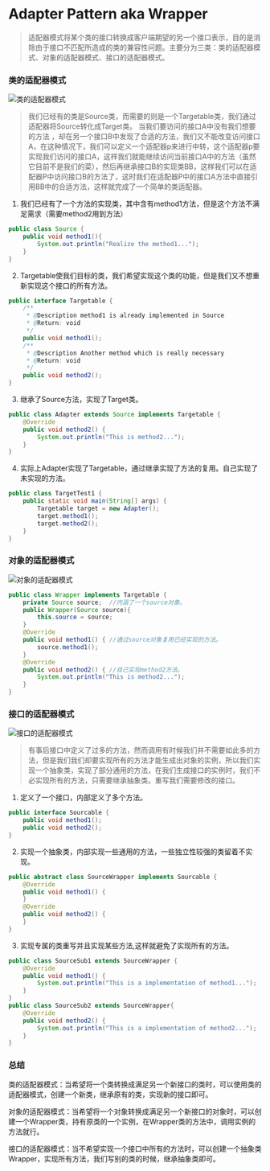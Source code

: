 # Adapter Pattern aka Wrapper
>适配器模式将某个类的接口转换成客户端期望的另一个接口表示，目的是消除由于接口不匹配所造成的类的兼容性问题。主要分为三类：类的适配器模式、对象的适配器模式、接口的适配器模式。

### 类的适配器模式
![类的适配器模式](https://i.imgur.com/e13yJVh.png)
>我们已经有的类是Source类，而需要的则是一个Targetable类，我们通过适配器将Source转化成Target类。
>当我们要访问的接口A中没有我们想要的方法 ，却在另一个接口B中发现了合适的方法，我们又不能改变访问接口A，在这种情况下，我们可以定义一个适配器p来进行中转，这个适配器p要实现我们访问的接口A，这样我们就能继续访问当前接口A中的方法（虽然它目前不是我们的菜），然后再继承接口B的实现类BB，这样我们可以在适配器P中访问接口B的方法了，这时我们在适配器P中的接口A方法中直接引用BB中的合适方法，这样就完成了一个简单的类适配器。

1. 我们已经有了一个方法的实现类，其中含有method1方法，但是这个方法不满足需求（需要method2用到方法）
```Java
public class Source {
	public void method1(){
		System.out.println("Realize the method1...");
	}
}
```

2. Targetable使我们目标的类，我们希望实现这个类的功能，但是我们又不想重新实现这个接口的所有方法。
```Java
public interface Targetable {
	/**
	 * @Description method1 is already implemented in Source
	 * @Return: void
	 */
	public void method1();
	/**
	 * @Description Another method which is really necessary
	 * @Return: void
	 */
	public void method2();
}
```

3. 继承了Source方法，实现了Target类。
```Java
public class Adapter extends Source implements Targetable {
	@Override
	public void method2() {
		System.out.println("This is method2...");
	}
}
```

4. 实际上Adapter实现了Targetable，通过继承实现了方法的复用。自己实现了未实现的方法。
```Java
public class TargetTest1 {
	public static void main(String[] args) {
		Targetable target = new Adapter();
		target.method1();
		target.method2();
	}
}
```

### 对象的适配器模式
![对象的适配器模式](https://i.imgur.com/xofbZUG.png)
```Java
public class Wrapper implements Targetable {
	private Source source;	//内涵了一个source对象。
	public Wrapper(Source source){
		this.source = source;
	}
	@Override
	public void method1() {	//通过source对象复用已经实现的方法。
		source.method1();
	}
	@Override
	public void method2() {	//自己实现method2方法。
		System.out.println("This is method2...");
	}
}
```

### 接口的适配器模式
![接口的适配器模式](https://i.imgur.com/nyRh7CO.png)
> 有事后接口中定义了过多的方法，然而调用有时候我们并不需要如此多的方法，但是我们我们却要实现所有的方法才能生成出对象的实例，所以我们实现一个抽象类，实现了部分通用的方法，在我们生成接口的实例时，我们不必实现所有的方法，只需要继承抽象类。重写我们需要修改的接口。

1. 定义了一个接口，内部定义了多个方法。
```Java
public interface Sourcable {
	public void method1();
	public void method2();
}
```

2. 实现一个抽象类，内部实现一些通用的方法，一些独立性较强的类留着不实现。
```Java
public abstract class SourceWrapper implements Sourcable {
	@Override
	public void method1() {
	}
	@Override
	public void method2() {
	}
}
```

3. 实现专属的类重写并且实现某些方法,这样就避免了实现所有的方法。
```Java
public class SourceSub1 extends SourceWrapper {
	@Override
	public void method1() {
		System.out.println("This is a implementation of method1...");
	}
}
public class SourceSub2 extends SourceWrapper{
	@Override
	public void method2() {
		System.out.println("This is a implementation of method2...");
	}
}
```

### 总结
类的适配器模式：当希望将一个类转换成满足另一个新接口的类时，可以使用类的适配器模式，创建一个新类，继承原有的类，实现新的接口即可。

对象的适配器模式：当希望将一个对象转换成满足另一个新接口的对象时，可以创建一个Wrapper类，持有原类的一个实例，在Wrapper类的方法中，调用实例的方法就行。

接口的适配器模式：当不希望实现一个接口中所有的方法时，可以创建一个抽象类Wrapper，实现所有方法，我们写别的类的时候，继承抽象类即可。